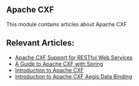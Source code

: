 ## Apache CXF

This module contains articles about Apache CXF

## Relevant Articles:

- [Apache CXF Support for RESTful Web Services](https://www.baeldung.com/apache-cxf-rest-api)
- [A Guide to Apache CXF with Spring](https://www.baeldung.com/apache-cxf-with-spring)
- [Introduction to Apache CXF](https://www.baeldung.com/introduction-to-apache-cxf)
- [Introduction to Apache CXF Aegis Data Binding](https://www.baeldung.com/aegis-data-binding-in-apache-cxf)
